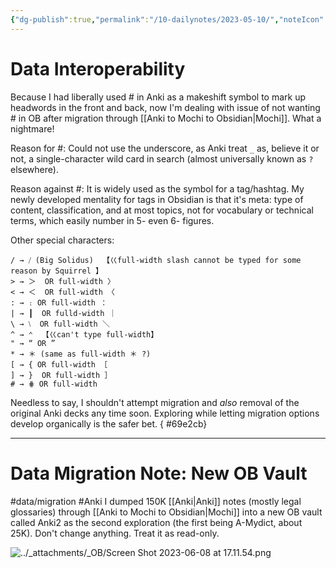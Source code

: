 ```yaml
---
{"dg-publish":true,"permalink":"/10-dailynotes/2023-05-10/","noteIcon":"2"}
---
```


# Data Interoperability

Because I had liberally used # in Anki as a makeshift symbol to mark up headwords in the front and back, now I'm dealing with issue of not wanting # in OB after migration through [[Anki to Mochi to Obsidian\|Mochi]]. What a nightmare!

Reason for #: Could not use the underscore, as Anki treat `_` as, believe it or not, a single-character wild card in search (almost universally known as `?` elsewhere).

Reason against #: It is widely used as the symbol for a tag/hashtag. My newly developed mentality for tags in Obsidian is that it's meta: type of content, classification, and at most topics, not for vocabulary or technical terms, which easily number in 5- even 6- figures.

Other special characters:

```
/ → ⧸ (Big Solidus)  【巜full-width slash cannot be typed for some reason by Squirrel 】
> → ＞  OR full-width 〉
< → ＜  OR full-width 〈
: → ։ OR full-width ： 
| → ┃  OR fulld-width ｜
\ → ⧵  OR full-width ＼ 
^ → ⌃  【巜can't type full-width】
" → “ OR ”  
* → ＊ (same as full-width ＊ ?) 
[ → { OR full-width ［  
] → }  OR full-width ］ 
# → ⋕ OR full-width 
```

Needless to say, I shouldn't attempt migration and *also* removal of the original Anki decks any time soon. Exploring while letting migration options develop organically is the safer bet.
{ #69e2cb}


---
# Data Migration Note: New OB Vault
#data/migration 
#Anki 
I dumped 150K [[Anki\|Anki]] notes (mostly legal glossaries) through [[Anki to Mochi to Obsidian\|Mochi]] into a new OB vault called Anki2 as the second exploration (the first being A-Mydict, about 25K). Don't change anything. Treat it as read-only.

![../_attachments/_OB/Screen Shot 2023-06-08 at 17.11.54.png](/img/user/_attachments/_OB/Screen%20Shot%202023-06-08%20at%2017.11.54.png)
